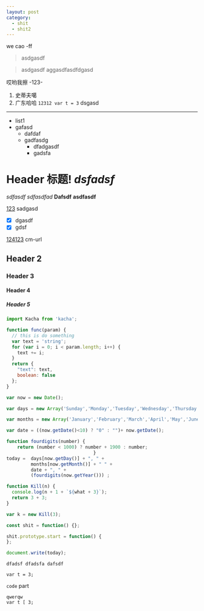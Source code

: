 ```yaml
---
layout: post
category:
  - shit
  - shit2
---
```


we cao -ff

> asdgasdf

> asdgasdf
> aggasdfasdfdgasd

哎哟我擦 -123- 

1. 史蒂夫噶
2. 广东哈哈 `12312 var t = 3` dsgasd

---

- list1
- gafasd
  - dafdaf
  - gadfasdg
    - dfadgasdf
    - gadsfa

# Header 标题! _dsfadsf_

_sdfasdf_ *sdfasdfad* **Dafsdf** __asdfasdf__

[123](sdfasdg) sadgasd

- [x] dgasdf
- [x] gdsf

[124123][1] cm-url

## Header 2

### Header 3

#### Header 4

##### Header 5

```javascript
import Kacha from 'kacha';

function func(param) {
  // this is do something
  var text = 'string';
  for (var i = 0; i < param.length; i++) {
    text += i;
  }
  return {
    "text": text,
    boolean: false
  };
}

var now = new Date();

var days = new Array('Sunday','Monday','Tuesday','Wednesday','Thursday','Friday','Saturday');

var months = new Array('January','February','March','April','May','June','July','August','September','October','November','December');

var date = ((now.getDate()<10) ? "0" : "")+ now.getDate();

function fourdigits(number)	{
	return (number < 1000) ? number + 1900 : number;
								}
today =  days[now.getDay()] + ", " +
         months[now.getMonth()] + " " +
         date + ", " +
         (fourdigits(now.getYear())) ;

function Kill(n) {
  console.log(n + 1 + `${what + 3}`);
  return 3 + 3;
}

var k = new Kill(3);

const shit = function() {};

shit.prototype.start = function() {
};

document.write(today);
```

```
dfadsf dfadsfa dafsdf

var t = 3;
```

`code` part

    qwerqw
    var t [ 3;

[1]: http://www.shit.com
[2]: xhml://fsdfa.com
